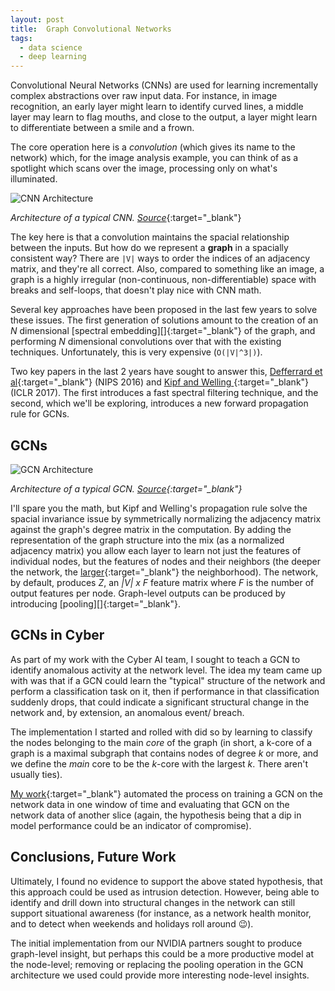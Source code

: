 ```yaml
---
layout: post
title:  Graph Convolutional Networks
tags:
  - data science
  - deep learning
---
```


Convolutional Neural Networks (CNNs) are used for learning incrementally
complex abstractions over raw input data. For instance, in image recognition,
an early layer might learn to identify curved lines, a middle layer may learn
to flag mouths, and close to the output, a layer might learn to differentiate
between a smile and a frown.

The core operation here is a *convolution* (which gives its name to the
network) which, for the image analysis example, you can think of as a spotlight
which scans over the image, processing only on what's illuminated.

![CNN Architecture](https://ujwlkarn.files.wordpress.com/2016/08/screen-shot-2016-08-07-at-4-59-29-pm.png?w=1493)

*Architecture of a typical CNN.
[Source<i class="fa fa-external-link"></i>](https://ujjwalkarn.me/2016/08/11/intuitive-explanation-convnets/)*{:target="_blank"}

The key here is that a convolution maintains the spacial relationship between
the inputs. But how do we represent a **graph** in a spacially consistent way?
There are `|V|` ways to order the indices of an adjacency matrix, and they're
all correct. Also, compared to something like an image, a graph is a highly
irregular (non-continuous, non-differentiable) space with breaks and
self-loops, that doesn't play nice with CNN math.

Several key approaches have been proposed in the last few years to solve these
issues. The first generation of solutions amount to the creation of an *N*
dimensional [spectral embedding<i class="fa fa-external-link"></i>][]{:target="_blank"}
of the graph, and performing *N* dimensional convolutions over that with the
existing techniques. Unfortunately, this is very expensive (`O(|V|^3|)`).

[spectral embedding]: https://www.sciencedirect.com/science/article/abs/pii/S0031320303000840

Two key papers in the last 2 years have sought to answer this, [Defferrard et
al<i class="fa fa-external-link"></i>][defferrard]{:target="_blank"} (NIPS
2016) and [Kipf and Welling <i class="fa fa-external-link"></i>][kipf and
welling]{:target="_blank"} (ICLR 2017). The first introduces a fast spectral
filtering technique, and the second, which we'll be exploring, introduces a new
forward propagation rule for GCNs.

## GCNs

![GCN
Architecture](https://tkipf.github.io/graph-convolutional-networks/images/gcn_web.png)

*Architecture of a typical GCN.
[Source<i class="fa fa-external-link"></i>](https://tkipf.github.io/graph-convolutional-networks/){:target="_blank"}*

I'll spare you the math, but Kipf and Welling's propagation rule solve the
spacial invariance issue by symmetrically normalizing the adjacency matrix
against the graph's degree matrix in the computation. By adding the
representation of the graph structure into the mix (as a normalized adjacency
matrix) you allow each layer to learn not just the features of individual
nodes, but the features of nodes and their neighbors (the deeper the network,
the [larger<i class="fa fa-external-link"></i>][inference]{:target="_blank"}
the neighborhood). The network, by default, produces *Z*, an *|V| x F* feature
matrix where *F* is the number of output features per node. Graph-level outputs
can be produced by introducing [pooling<i class="fa
fa-external-link"></i>][]{:target="_blank"}.

[defferrard]: https://arxiv.org/pdf/1606.09375.pdf
[kipf and welling]: https://arxiv.org/pdf/1609.02907.pdf
[inference]: https://www.inference.vc/how-powerful-are-graph-convolutions-review-of-kipf-welling-2016-2/#thegeneralgraphbasedlearningproblem/
[pooling]: http://tkipf.github.io/graph-convolutional-networks/#gcns-part-i-definitions

## GCNs in Cyber

As part of my work with the Cyber AI team, I sought to teach a GCN to identify
anomalous activity at the network level. The idea my team came up with was that
if a GCN could learn the "typical" structure of the network and perform a
classification task on it, then if performance in that classification suddenly
drops, that could indicate a significant structural change in the network and,
by extension, an anomalous event/ breach.

The implementation I started and rolled with did so by learning to classify the
nodes belonging to the main *core* of the graph (in short, a k-core of a graph
is a maximal subgraph that contains nodes of degree *k* or more, and we define
the *main* core to be the *k*-core with the largest *k*. There aren't usually
ties).

[My work<i class="fa fa-external-link"></i>][notebook]{:target="_blank"}
automated the process on training a GCN on the network data in one window of
time and evaluating that GCN on the network data of another slice (again, the
hypothesis being that a dip in model performance could be an indicator of
compromise).

[notebook]: https://github.boozallencsn.com/Badart-William/Cyber-GCN/blob/master/notebooks/GCN-Daily-Detection-Analysis.ipynb

## Conclusions, Future Work

Ultimately, I found no evidence to support the above stated hypothesis, that
this approach could be used as intrusion detection. However, being able to
identify and drill down into structural changes in the network can still
support situational awareness (for instance, as a network health monitor, and
to detect when weekends and holidays roll around 😉).

The initial implementation from our NVIDIA partners sought to produce
graph-level insight, but perhaps this could be a more productive model at the
node-level; removing or replacing the pooling operation in the GCN architecture
we used could provide more interesting node-level insights.
